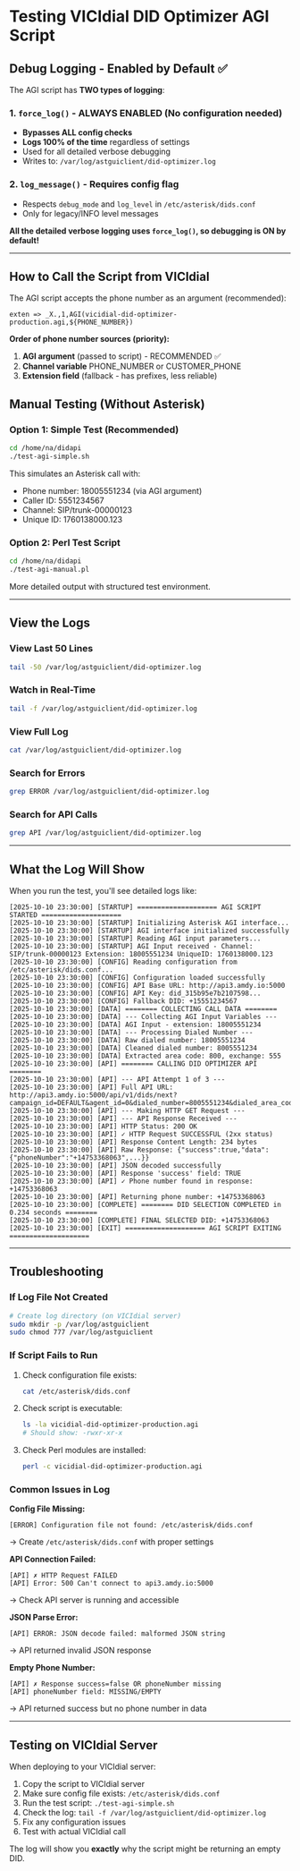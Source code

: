 # Testing VICIdial DID Optimizer AGI Script

## Debug Logging - Enabled by Default ✅

The AGI script has **TWO types of logging**:

### 1. `force_log()` - ALWAYS ENABLED (No configuration needed)
- **Bypasses ALL config checks**
- **Logs 100% of the time** regardless of settings
- Used for all detailed verbose debugging
- Writes to: `/var/log/astguiclient/did-optimizer.log`

### 2. `log_message()` - Requires config flag
- Respects `debug_mode` and `log_level` in `/etc/asterisk/dids.conf`
- Only for legacy/INFO level messages

**All the detailed verbose logging uses `force_log()`, so debugging is ON by default!**

---

## How to Call the Script from VICIdial

The AGI script accepts the phone number as an argument (recommended):

```
exten => _X.,1,AGI(vicidial-did-optimizer-production.agi,${PHONE_NUMBER})
```

**Order of phone number sources (priority):**
1. **AGI argument** (passed to script) - RECOMMENDED ✅
2. **Channel variable** PHONE_NUMBER or CUSTOMER_PHONE
3. **Extension field** (fallback - has prefixes, less reliable)

## Manual Testing (Without Asterisk)

### Option 1: Simple Test (Recommended)

```bash
cd /home/na/didapi
./test-agi-simple.sh
```

This simulates an Asterisk call with:
- Phone number: 18005551234 (via AGI argument)
- Caller ID: 5551234567
- Channel: SIP/trunk-00000123
- Unique ID: 1760138000.123

### Option 2: Perl Test Script

```bash
cd /home/na/didapi
./test-agi-manual.pl
```

More detailed output with structured test environment.

---

## View the Logs

### View Last 50 Lines
```bash
tail -50 /var/log/astguiclient/did-optimizer.log
```

### Watch in Real-Time
```bash
tail -f /var/log/astguiclient/did-optimizer.log
```

### View Full Log
```bash
cat /var/log/astguiclient/did-optimizer.log
```

### Search for Errors
```bash
grep ERROR /var/log/astguiclient/did-optimizer.log
```

### Search for API Calls
```bash
grep API /var/log/astguiclient/did-optimizer.log
```

---

## What the Log Will Show

When you run the test, you'll see detailed logs like:

```
[2025-10-10 23:30:00] [STARTUP] ==================== AGI SCRIPT STARTED ====================
[2025-10-10 23:30:00] [STARTUP] Initializing Asterisk AGI interface...
[2025-10-10 23:30:00] [STARTUP] AGI interface initialized successfully
[2025-10-10 23:30:00] [STARTUP] Reading AGI input parameters...
[2025-10-10 23:30:00] [STARTUP] AGI Input received - Channel: SIP/trunk-00000123 Extension: 18005551234 UniqueID: 1760138000.123
[2025-10-10 23:30:00] [CONFIG] Reading configuration from /etc/asterisk/dids.conf...
[2025-10-10 23:30:00] [CONFIG] Configuration loaded successfully
[2025-10-10 23:30:00] [CONFIG] API Base URL: http://api3.amdy.io:5000
[2025-10-10 23:30:00] [CONFIG] API Key: did_315b95e7b2107598...
[2025-10-10 23:30:00] [CONFIG] Fallback DID: +15551234567
[2025-10-10 23:30:00] [DATA] ======== COLLECTING CALL DATA ========
[2025-10-10 23:30:00] [DATA] --- Collecting AGI Input Variables ---
[2025-10-10 23:30:00] [DATA] AGI Input - extension: 18005551234
[2025-10-10 23:30:00] [DATA] --- Processing Dialed Number ---
[2025-10-10 23:30:00] [DATA] Raw dialed number: 18005551234
[2025-10-10 23:30:00] [DATA] Cleaned dialed number: 8005551234
[2025-10-10 23:30:00] [DATA] Extracted area code: 800, exchange: 555
[2025-10-10 23:30:00] [API] ======== CALLING DID OPTIMIZER API ========
[2025-10-10 23:30:00] [API] --- API Attempt 1 of 3 ---
[2025-10-10 23:30:00] [API] Full API URL: http://api3.amdy.io:5000/api/v1/dids/next?campaign_id=DEFAULT&agent_id=0&dialed_number=8005551234&dialed_area_code=800
[2025-10-10 23:30:00] [API] --- Making HTTP GET Request ---
[2025-10-10 23:30:00] [API] --- API Response Received ---
[2025-10-10 23:30:00] [API] HTTP Status: 200 OK
[2025-10-10 23:30:00] [API] ✓ HTTP Request SUCCESSFUL (2xx status)
[2025-10-10 23:30:00] [API] Response Content Length: 234 bytes
[2025-10-10 23:30:00] [API] Raw Response: {"success":true,"data":{"phoneNumber":"+14753368063",...}}
[2025-10-10 23:30:00] [API] JSON decoded successfully
[2025-10-10 23:30:00] [API] Response 'success' field: TRUE
[2025-10-10 23:30:00] [API] ✓ Phone number found in response: +14753368063
[2025-10-10 23:30:00] [API] Returning phone number: +14753368063
[2025-10-10 23:30:00] [COMPLETE] ======== DID SELECTION COMPLETED in 0.234 seconds ========
[2025-10-10 23:30:00] [COMPLETE] FINAL SELECTED DID: +14753368063
[2025-10-10 23:30:00] [EXIT] ==================== AGI SCRIPT EXITING ====================
```

---

## Troubleshooting

### If Log File Not Created

```bash
# Create log directory (on VICIdial server)
sudo mkdir -p /var/log/astguiclient
sudo chmod 777 /var/log/astguiclient
```

### If Script Fails to Run

1. Check configuration file exists:
   ```bash
   cat /etc/asterisk/dids.conf
   ```

2. Check script is executable:
   ```bash
   ls -la vicidial-did-optimizer-production.agi
   # Should show: -rwxr-xr-x
   ```

3. Check Perl modules are installed:
   ```bash
   perl -c vicidial-did-optimizer-production.agi
   ```

### Common Issues in Log

**Config File Missing:**
```
[ERROR] Configuration file not found: /etc/asterisk/dids.conf
```
→ Create `/etc/asterisk/dids.conf` with proper settings

**API Connection Failed:**
```
[API] ✗ HTTP Request FAILED
[API] Error: 500 Can't connect to api3.amdy.io:5000
```
→ Check API server is running and accessible

**JSON Parse Error:**
```
[API] ERROR: JSON decode failed: malformed JSON string
```
→ API returned invalid JSON response

**Empty Phone Number:**
```
[API] ✗ Response success=false OR phoneNumber missing
[API] phoneNumber field: MISSING/EMPTY
```
→ API returned success but no phone number in data

---

## Testing on VICIdial Server

When deploying to your VICIdial server:

1. Copy the script to VICIdial server
2. Make sure config file exists: `/etc/asterisk/dids.conf`
3. Run the test script: `./test-agi-simple.sh`
4. Check the log: `tail -f /var/log/astguiclient/did-optimizer.log`
5. Fix any configuration issues
6. Test with actual VICIdial call

The log will show you **exactly** why the script might be returning an empty DID.

